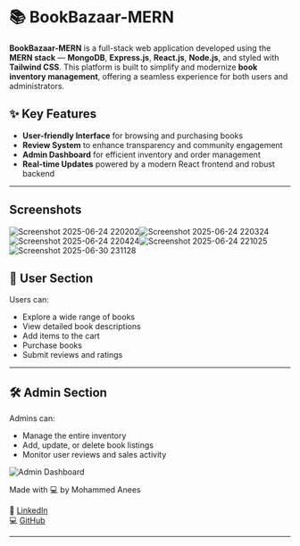 
# 📚 BookBazaar-MERN

**BookBazaar-MERN** is a full-stack web application developed using the **MERN stack** — **MongoDB**, **Express.js**, **React.js**, **Node.js**, and styled with **Tailwind CSS**. This platform is built to simplify and modernize **book inventory management**, offering a seamless experience for both users and administrators.

## ✨ Key Features

* **User-friendly Interface** for browsing and purchasing books
* **Review System** to enhance transparency and community engagement
* **Admin Dashboard** for efficient inventory and order management
* **Real-time Updates** powered by a modern React frontend and robust backend

---


##  Screenshots
![Screenshot 2025-06-24 220202](https://github.com/user-attachments/assets/4ac187d6-a0a0-4273-a783-8f8f050141de)![Screenshot 2025-06-24 220324](https://github.com/user-attachments/assets/ff795614-75b8-46ea-985a-7bef72cf4f7d)![Screenshot 2025-06-24 220424](https://github.com/user-attachments/assets/d0770a3a-55b9-4228-81b5-39718d9e035d)![Screenshot 2025-06-24 221025](https://github.com/user-attachments/assets/7ab19a1c-473f-4fd0-947b-6c4f7b96c281)![Screenshot 2025-06-30 231128](https://github.com/user-attachments/assets/d65e2d21-235d-4df0-b3a5-0104daf73b32)




## 👤 User Section

Users can:

* Explore a wide range of books
* View detailed book descriptions
* Add items to the cart
* Purchase books
* Submit reviews and ratings



---

## 🛠️ Admin Section

Admins can:

* Manage the entire inventory
* Add, update, or delete book listings
* Monitor user reviews and sales activity

![Admin Dashboard](https://github.com/user-attachments/assets/c98b1742-dc04-4d94-873d-5eb4af8420f3)


 Made with 💻 by Mohammed Anees  

🔗 [LinkedIn](https://linkedin.com/in/mohammedaneesdev)  
💻 [GitHub](https://github.com/Mohammedanees06)


---



